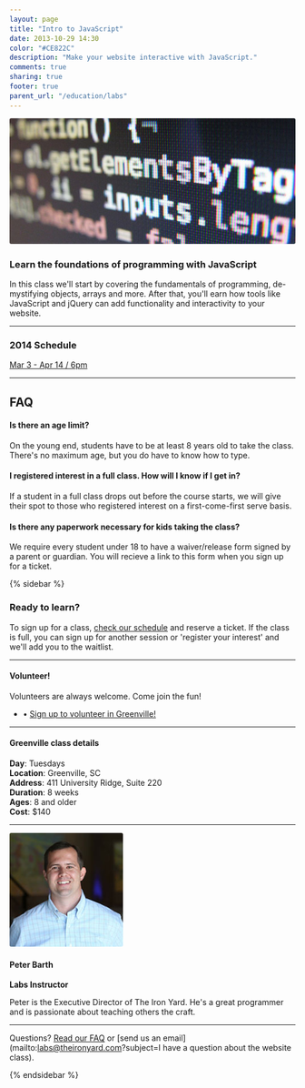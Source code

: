 ```yaml
---
layout: page
title: "Intro to JavaScript"
date: 2013-10-29 14:30
color: "#CE822C"
description: "Make your website interactive with JavaScript."
comments: true
sharing: true
footer: true
parent_url: "/education/labs"
---
```


<img src="/images/education/labs/labs-intro-to-javascript.jpg" style="border-radius: 3px;">

### Learn the foundations of programming with JavaScript

In this class we'll start by covering the fundamentals of programming, de-mystifying objects, arrays and more. After that, you'll earn how tools like JavaScript and jQuery can add functionality and interactivity to your website. 

---
<a id="schedule"></a>

### 2014 Schedule

<a href="https://tito.io/the-iron-yard/greenville-labs-intro-to-javascript-march-2014" class="button"> Mar 3 - Apr 14 / 6pm</a>

---
<a id="faq"></a>
## FAQ

#### Is there an age limit?

On the young end, students have to be at least 8 years old to take the class. There's no maximum age, but you do have to know how to type. 

#### I registered interest in a full class. How will I know if I get in? 

If a student in a full class drops out before the course starts, we will give their spot to those who registered interest on a first-come-first serve basis. 

#### Is there any paperwork necessary for kids taking the class? 

We require every student under 18 to have a waiver/release form signed by a parent or guardian. You will recieve a link to this form when you sign up for a ticket. 

{% sidebar %}

### Ready to learn?

To sign up for a class, [check our schedule](#schedule) and reserve a ticket. If the class is full, you can sign up for another session or 'register your interest' and we'll add you to the waitlist. 

---

#### Volunteer!

Volunteers are always welcome. Come join the fun! 

<ul>
  <li>• <a href="http://eepurl.com/DWqpb"> Sign up to volunteer in Greenville!</a></li>
</ul>

---
#### Greenville class details

**Day**: Tuesdays  
**Location**: Greenville, SC  
**Address**: 411 University Ridge, Suite 220  
**Duration**: 8 weeks  
**Ages**: 8 and older  
**Cost**: $140  

---

<img src="/images/about/peter-barth.jpg" style="border-radius: 3px;">

#### Peter Barth

**Labs Instructor**

Peter is the Executive Director of The Iron Yard. He's a great programmer and is passionate about teaching others the craft. 

---

Questions? [Read our FAQ](#faq) or [send us an email](mailto:labs@theironyard.com?subject=I have a question about the website class).

{% endsidebar %}

